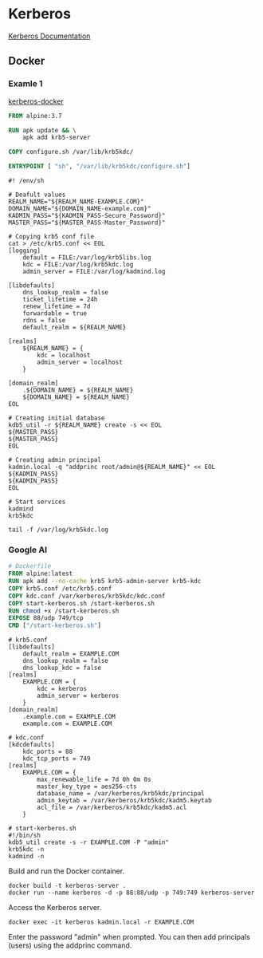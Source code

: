 # Kerberos

[Kerberos Documentation](https://web.mit.edu/kerberos/www/krb5-latest/doc/)

## Docker

### Examle 1

[kerberos-docker](https://github.com/staticmukesh/kerberos-docker)

```dockerfile
FROM alpine:3.7

RUN apk update && \
    apk add krb5-server

COPY configure.sh /var/lib/krb5kdc/

ENTRYPOINT [ "sh", "/var/lib/krb5kdc/configure.sh"]
```

```shell
#! /env/sh

# Deafult values
REALM_NAME="${REALM_NAME-EXAMPLE.COM}"
DOMAIN_NAME="${DOMAIN_NAME-example.com}"
KADMIN_PASS="${KADMIN_PASS-Secure_Password}"
MASTER_PASS="${MASTER_PASS-Master_Password}"

# Copying krb5 conf file
cat > /etc/krb5.conf << EOL
[logging]
    default = FILE:/var/log/krb5libs.log
    kdc = FILE:/var/log/krb5kdc.log
    admin_server = FILE:/var/log/kadmind.log

[libdefaults]
    dns_lookup_realm = false
    ticket_lifetime = 24h
    renew_lifetime = 7d
    forwardable = true
    rdns = false
    default_realm = ${REALM_NAME}

[realms]
    ${REALM_NAME} = {
        kdc = localhost
        admin_server = localhost
    }

[domain_realm]
    .${DOMAIN_NAME} = ${REALM_NAME}
    ${DOMAIN_NAME} = ${REALM_NAME}
EOL

# Creating initial database
kdb5_util -r ${REALM_NAME} create -s << EOL
${MASTER_PASS}
${MASTER_PASS}
EOL

# Creating admin principal
kadmin.local -q "addprinc root/admin@${REALM_NAME}" << EOL
${KADMIN_PASS}
${KADMIN_PASS}
EOL

# Start services
kadmind
krb5kdc

tail -f /var/log/krb5kdc.log
```

### Google AI

```dockerfile
# Dockerfile
FROM alpine:latest
RUN apk add --no-cache krb5 krb5-admin-server krb5-kdc
COPY krb5.conf /etc/krb5.conf
COPY kdc.conf /var/kerberos/krb5kdc/kdc.conf
COPY start-kerberos.sh /start-kerberos.sh
RUN chmod +x /start-kerberos.sh
EXPOSE 88/udp 749/tcp
CMD ["/start-kerberos.sh"]
```

```
# krb5.conf
[libdefaults]
    default_realm = EXAMPLE.COM
    dns_lookup_realm = false
    dns_lookup_kdc = false
[realms]
    EXAMPLE.COM = {
        kdc = kerberos
        admin_server = kerberos
    }
[domain_realm]
    .example.com = EXAMPLE.COM
    example.com = EXAMPLE.COM
```

```
# kdc.conf
[kdcdefaults]
    kdc_ports = 88
    kdc_tcp_ports = 749
[realms]
    EXAMPLE.COM = {
        max_renewable_life = 7d 0h 0m 0s
        master_key_type = aes256-cts
        database_name = /var/kerberos/krb5kdc/principal
        admin_keytab = /var/kerberos/krb5kdc/kadm5.keytab
        acl_file = /var/kerberos/krb5kdc/kadm5.acl
    }
```

```shell
# start-kerberos.sh
#!/bin/sh
kdb5_util create -s -r EXAMPLE.COM -P "admin"
krb5kdc -n
kadmind -n
```

Build and run the Docker container.

```shell
docker build -t kerberos-server .
docker run --name kerberos -d -p 88:88/udp -p 749:749 kerberos-server
```

Access the Kerberos server.

```shell
docker exec -it kerberos kadmin.local -r EXAMPLE.COM
```

Enter the password "admin" when prompted. You can then add principals (users) using the addprinc command.
